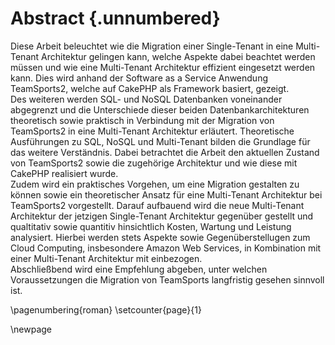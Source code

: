 # Abstract {.unnumbered}

Diese Arbeit beleuchtet wie die Migration einer Single-Tenant in eine Multi-Tenant Architektur gelingen kann, welche Aspekte dabei beachtet werden müssen und wie eine Multi-Tenant Architektur effizient eingesetzt werden kann. Dies wird anhand der Software as a Service Anwendung TeamSports2, welche auf CakePHP als Framework basiert, gezeigt.      
Des weiteren werden SQL- und NoSQL Datenbanken voneinander abgegrenzt und die Unterschiede dieser beiden Datenbankarchitekturen theoretisch sowie praktisch in Verbindung mit der Migration von TeamSports2 in eine Multi-Tenant Architektur erläutert. Theoretische Ausführungen zu SQL, NoSQL und Multi-Tenant bilden die Grundlage für das weitere Verständnis. Dabei betrachtet die Arbeit den aktuellen Zustand von TeamSports2 sowie die zugehörige Architektur und wie diese mit CakePHP realisiert wurde.      
Zudem wird ein praktisches Vorgehen, um eine Migration gestalten zu können sowie ein theoretischer Ansatz für eine Multi-Tenant Architektur bei TeamSports2 vorgestellt. Darauf aufbauend wird die neue Multi-Tenant Architektur der jetzigen Single-Tenant Architektur gegenüber gestellt und qualtitativ sowie quantitiv hinsichtlich Kosten, Wartung und Leistung analysiert. Hierbei werden stets Aspekte sowie Gegenüberstellugen zum Cloud Computing, insbesondere Amazon Web Services, in Kombination mit einer Multi-Tenant Architektur mit einbezogen.     
Abschließbend wird eine Empfehlung abgeben, unter welchen Voraussetzungen die Migration von TeamSports langfristig gesehen sinnvoll ist.

\pagenumbering{roman}
\setcounter{page}{1}

\newpage
